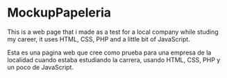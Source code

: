 # MockupPapeleria

This is a web page that i made as a test for a local company while studing my career, it uses HTML, CSS, PHP and a little bit of JavaScript.

Esta es una pagina web que cree como prueba para una empresa de la localidad cuando estaba estudiando la carrera, usando HTML, CSS, PHP y un poco de JavaScript.
